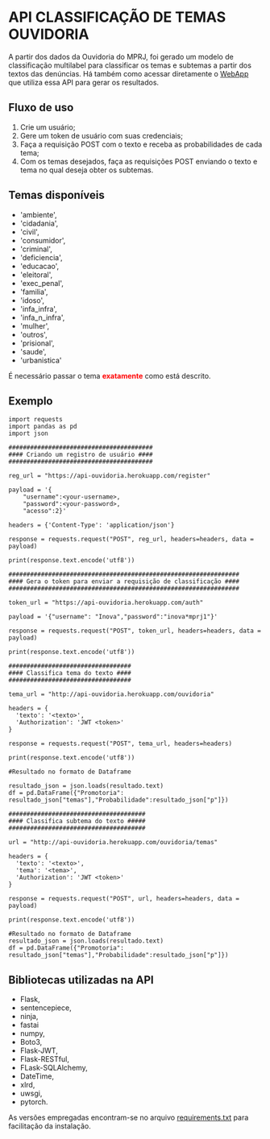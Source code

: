 # API CLASSIFICAÇÃO DE TEMAS OUVIDORIA

A partir dos dados da Ouvidoria do MPRJ, foi gerado um modelo de classificação multilabel para classificar os temas e subtemas a partir dos textos das denúncias. Há também como acessar diretamente o [WebApp](https://app-ouvidoria-subtemas.herokuapp.com/) que utiliza essa API para gerar os resultados.


## Fluxo de uso

1. Crie um usuário;
2. Gere um token de usuário com suas credenciais;
3. Faça a requisição POST com o texto e receba as probabilidades de cada tema;
4. Com os temas desejados, faça as requisições POST enviando o texto e tema no qual deseja obter os subtemas.

## Temas disponíveis

* 'ambiente',
* 'cidadania',
* 'civil',
* 'consumidor',
* 'criminal',
* 'deficiencia',
* 'educacao',
* 'eleitoral',
* 'exec_penal',
* 'familia',
* 'idoso',
* 'infa_infra',
* 'infa_n_infra',
* 'mulher',
* 'outros',   
* 'prisional',     
* 'saude',
* 'urbanistica'

É necessário passar o tema <span style="color:red">**exatamente**</span> como está descrito.


## Exemplo

```
import requests
import pandas as pd
import json

```

```
########################################
#### Criando um registro de usuário ####
########################################

reg_url = "https://api-ouvidoria.herokuapp.com/register"

payload = '{
    "username":<your-username>,
    "password":<your-password>,
    "acesso":2}'

headers = {'Content-Type': 'application/json'}

response = requests.request("POST", reg_url, headers=headers, data = payload)

print(response.text.encode('utf8'))

```

```
################################################################
#### Gera o token para enviar a requisição de classificação ####
################################################################

token_url = "https://api-ouvidoria.herokuapp.com/auth"

payload = '{"username": "Inova","password":"inova*mprj1"}'

response = requests.request("POST", token_url, headers=headers, data = payload)

print(response.text.encode('utf8'))

```

```
##################################
#### Classifica tema do texto ####
##################################

tema_url = "http://api-ouvidoria.herokuapp.com/ouvidoria"

headers = {
  'texto': '<texto>',
  'Authorization': 'JWT <token>'
}

response = requests.request("POST", tema_url, headers=headers)

print(response.text.encode('utf8'))

#Resultado no formato de Dataframe

resultado_json = json.loads(resultado.text)
df = pd.DataFrame({"Promotoria": resultado_json["temas"],"Probabilidade":resultado_json["p"]})

```

```
######################################
#### Classifica subtema do texto #####
######################################

url = "http://api-ouvidoria.herokuapp.com/ouvidoria/temas"

headers = {
  'texto': '<texto>',
  'tema': '<tema>',
  'Authorization': 'JWT <token>'
}

response = requests.request("POST", url, headers=headers, data = payload)

print(response.text.encode('utf8'))

#Resultado no formato de Dataframe
resultado_json = json.loads(resultado.text)
df = pd.DataFrame({"Promotoria": resultado_json["temas"],"Probabilidade":resultado_json["p"]})
```

## Bibliotecas utilizadas na API
* Flask,
* sentencepiece,
* ninja,
* fastai
* numpy,
* Boto3,
* Flask-JWT,
* Flask-RESTful,
* FLask-SQLAlchemy,
* DateTime,
* xlrd,
* uwsgi,
* pytorch.

As versões empregadas encontram-se no arquivo [requirements.txt](https://github.com/matheus-donato/API_OUVIDORIA/blob/master/requirements.txt) para facilitação da instalação.


